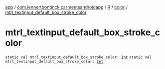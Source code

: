 [app](../../../index.md) / [com.lennertbontinck.carmeetsandroidapp](../../index.md) / [R](../index.md) / [color](index.md) / [mtrl_textinput_default_box_stroke_color](./mtrl_textinput_default_box_stroke_color.md)

# mtrl_textinput_default_box_stroke_color

`static val mtrl_textinput_default_box_stroke_color: `[`Int`](https://kotlinlang.org/api/latest/jvm/stdlib/kotlin/-int/index.html)
`static val mtrl_textinput_default_box_stroke_color: `[`Int`](https://kotlinlang.org/api/latest/jvm/stdlib/kotlin/-int/index.html)